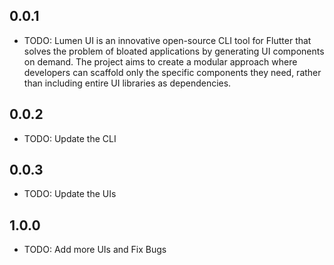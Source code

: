 ## 0.0.1

* TODO: Lumen UI is an innovative open-source CLI tool for Flutter that solves the problem of bloated applications by generating UI components on demand. The project aims to create a modular approach where developers can scaffold only the specific components they need, rather than including entire UI libraries as dependencies.

## 0.0.2

* TODO: Update the CLI

## 0.0.3

* TODO: Update the UIs

## 1.0.0

* TODO: Add more UIs and Fix Bugs
